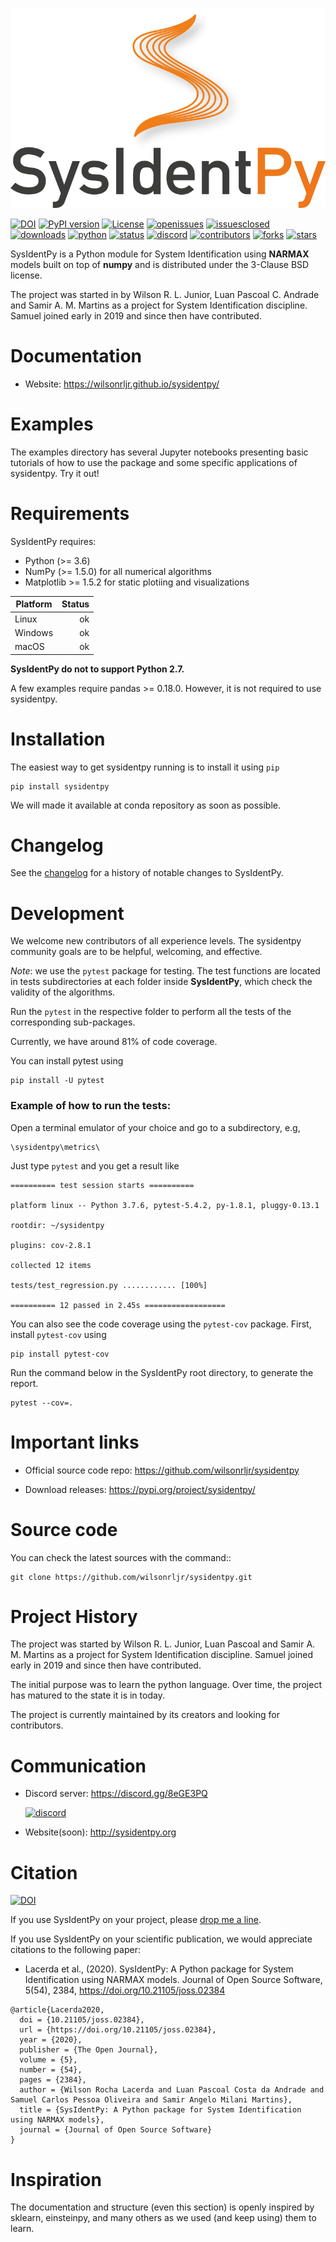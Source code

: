 <p align="center">
<img src="images/sysidentpy-logo.svg" width="640" height="320" />
</p>

[![DOI](https://img.shields.io/badge/DOI-10.21105%2Fjoss.02384-%23FF7800)](https://joss.theoj.org/papers/10.21105/joss.02384)
[![PyPI version](https://img.shields.io/pypi/v/sysidentpy?color=%23ff7800)](https://pypi.org/project/sysidentpy/)
[![License](https://img.shields.io/pypi/l/sysidentpy?color=%23FF7800)](https://opensource.org/licenses/BSD-3-Clause)
[![openissues](https://img.shields.io/github/issues/wilsonrljr/sysidentpy?color=%23FF7800)](https://github.com/wilsonrljr/sysidentpy/issues)
[![issuesclosed](https://img.shields.io/github/issues-closed-raw/wilsonrljr/sysidentpy?color=%23FF7800)](https://github.com/wilsonrljr/sysidentpy/issues)
[![downloads](https://img.shields.io/pypi/dm/sysidentpy?color=%23FF7800)](https://pypi.org/project/sysidentpy/)
[![python](https://img.shields.io/pypi/pyversions/sysidentpy?color=%23FF7800)](https://pypi.org/project/sysidentpy/)
[![status](https://img.shields.io/pypi/status/sysidentpy?color=%23FF7800)](https://pypi.org/project/sysidentpy/)
[![discord](https://img.shields.io/discord/711610087700955176?color=%23FF7800&label=discord)](https://discord.gg/7afBSzU4)
[![contributors](https://img.shields.io/github/contributors/wilsonrljr/sysidentpy?color=%23FF7800)](https://github.com/wilsonrljr/sysidentpy/graphs/contributors)
[![forks](https://img.shields.io/github/forks/wilsonrljr/sysidentpy?style=social)](https://github.com/wilsonrljr/sysidentpy/network/members)
[![stars](https://img.shields.io/github/stars/wilsonrljr/sysidentpy?style=social)](https://github.com/wilsonrljr/sysidentpy/stargazers)



SysIdentPy is a Python module for System Identification using **NARMAX** models built on top of **numpy** and is distributed under the 3-Clause BSD license.

The project was started in by Wilson R. L. Junior, Luan Pascoal C. Andrade and Samir A. M. Martins as a project for System Identification discipline. Samuel joined early in 2019 and since then have contributed.

# Documentation

- Website: https://wilsonrljr.github.io/sysidentpy/

# Examples

The examples directory has several Jupyter notebooks presenting basic tutorials of how to use the package and some specific applications of sysidentpy. Try it out!

# Requirements

SysIdentPy requires:

- Python (>= 3.6)
- NumPy (>= 1.5.0) for all numerical algorithms
- Matplotlib >= 1.5.2 for static plotiing and visualizations

| Platform | Status |
| --------- | -----:|
| Linux | ok |
| Windows | ok |
| macOS | ok |

**SysIdentPy do not to support Python 2.7.**

A few examples require pandas >= 0.18.0. However, it is not required to use sysidentpy.

# Installation

The easiest way to get sysidentpy running is to install it using ``pip``
~~~~~~~~~~~~~~~~
pip install sysidentpy
~~~~~~~~~~~~~~~~

We will made it available at conda repository as soon as possible.

# Changelog

See the [changelog]( <https://github.com/wilsonrljr/sysidentpy.whats_is_new.md>) for a history of notable changes to SysIdentPy.

# Development

We welcome new contributors of all experience levels. The sysidentpy community goals are to be helpful, welcoming, and effective.

*Note*: we use the `pytest` package for testing. The test functions are located in tests subdirectories at each folder inside **SysIdentPy**, which check the validity of the algorithms.

Run the `pytest` in the respective folder to perform all the tests of the corresponding sub-packages.

Currently, we have around 81% of code coverage.

You can install pytest using
~~~~~~~~~~~~~~~~~~~~~~
pip install -U pytest
~~~~~~~~~~~~~~~~~~~~~~

### Example of how to run the tests:

Open a terminal emulator of your choice and go to a subdirectory, e.g,
~~~~~~~~~~~~~~~~~~~~
\sysidentpy\metrics\
~~~~~~~~~~~~~~~~~~~~

Just type `pytest` and you get a result like

~~~~~~~~
========== test session starts ==========

platform linux -- Python 3.7.6, pytest-5.4.2, py-1.8.1, pluggy-0.13.1

rootdir: ~/sysidentpy

plugins: cov-2.8.1

collected 12 items

tests/test_regression.py ............ [100%]

========== 12 passed in 2.45s ==================
~~~~~~~~~~~~~~
You can also see the code coverage using the `pytest-cov` package. First, install `pytest-cov` using
~~~
pip install pytest-cov
~~~
Run the command below in the SysIdentPy root directory, to generate the report.
~~~
pytest --cov=.
~~~

# Important links

- Official source code repo: https://github.com/wilsonrljr/sysidentpy

- Download releases: https://pypi.org/project/sysidentpy/

# Source code

You can check the latest sources with the command::
~~~~~~~~~~~~~~~~~~~~~~~~~~~~~~~~~~~~~~~~
git clone https://github.com/wilsonrljr/sysidentpy.git
~~~~~~~~~~~~~~~~~~~~~~~~~~~~~~~~~~~~~~~~

# Project History

The project was started by Wilson R. L. Junior, Luan Pascoal and Samir A. M. Martins as a project for System Identification discipline. Samuel joined early in 2019 and since then have contributed.

The initial purpose was to learn the python language. Over time, the project has matured to the state it is in today.

The project is currently maintained by its creators and looking for contributors.

# Communication

- Discord server: https://discord.gg/8eGE3PQ 

  [![discord](https://img.shields.io/discord/711610087700955176?color=%23FF7800&label=discord)](https://discord.gg/7afBSzU4)


- Website(soon): http://sysidentpy.org

# Citation
[![DOI](https://img.shields.io/badge/DOI-10.21105%2Fjoss.02384-%23FF7800)](https://joss.theoj.org/papers/10.21105/joss.02384)

If you use SysIdentPy on your project, please [drop me a line](mailto:wilsonrljr@outlook.com).

If you use SysIdentPy on your scientific publication, we would appreciate citations to the following paper:

- Lacerda et al., (2020). SysIdentPy: A Python package for System Identification using NARMAX models. Journal of Open Source Software, 5(54), 2384, https://doi.org/10.21105/joss.02384

```
@article{Lacerda2020,
  doi = {10.21105/joss.02384},
  url = {https://doi.org/10.21105/joss.02384},
  year = {2020},
  publisher = {The Open Journal},
  volume = {5},
  number = {54},
  pages = {2384},
  author = {Wilson Rocha Lacerda and Luan Pascoal Costa da Andrade and Samuel Carlos Pessoa Oliveira and Samir Angelo Milani Martins},
  title = {SysIdentPy: A Python package for System Identification using NARMAX models},
  journal = {Journal of Open Source Software}
}
```

# Inspiration

The documentation and structure (even this section) is openly inspired by sklearn, einsteinpy, and many others as we used (and keep using) them to learn.
